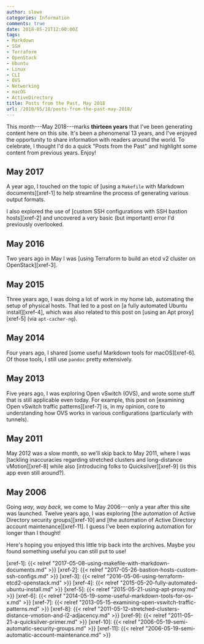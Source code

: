 ```yaml
---
author: slowe
categories: Information
comments: true
date: 2018-05-21T12:00:00Z
tags:
- Markdown
- SSH
- Terraform
- OpenStack
- Ubuntu
- Linux
- CLI
- OVS
- Networking
- macOS
- ActiveDirectory
title: Posts from the Past, May 2018
url: /2018/05/18/posts-from-the-past-may-2018/
---
```


This month---May 2018---marks **thirteen years** that I've been generating content here on this site. It's been a phenomenal 13 years, and I've enjoyed the opportunity to share information with readers around the world. To celebrate, I thought I'd do a quick "Posts from the Past" and highlight some content from previous years. Enjoy!<!--more-->

## May 2017

A year ago, I touched on the topic of [using a `Makefile` with Markdown documents][xref-1] to help streamline the process of generating various output formats.

I also explored the use of [custom SSH configurations with SSH bastion hosts][xref-2] and uncovered a very basic (but important) error I'd previously overlooked.

## May 2016

Two years ago in May I was [using Terraform to build an etcd v2 cluster on OpenStack][xref-3].

## May 2015

Three years ago, I was doing a lot of work in my home lab, automating the setup of physical hosts. That led to a post on [a fully automated Ubuntu install][xref-4], which was also related to this post on [using an Apt proxy][xref-5] (via `apt-cacher-ng`).

## May 2014

Four years ago, I shared [some useful Markdown tools for macOS][xref-6]. Of those tools, I still use `pandoc` pretty extensively.

## May 2013

Five years ago, I was exploring Open vSwitch (OVS), and wrote some stuff that is still applicable even today. For example, this post on [examining Open vSwitch traffic patterns][xref-7] is, in my opinion, core to understanding how OVS works in various configurations (particularly with tunnels).

## May 2011

May 2012 was a slow month, so we'll skip back to May 2011, where I was [tackling inaccuracies regarding stretched clusters and long-distance vMotion][xref-8] while also [introducing folks to Quicksilver][xref-9] (is this app even still around?).

## May 2006

Going _way, way back,_ we come to May 2006---only a year after this site was launched. Twelve years ago, I was exploring [the automation of Active Directory security groups][xref-10] and [the automation of Active Directory account maintenance][xref-11]. I guess I've been exploring automation for longer than I thought!

Here's hoping you enjoyed this little trip back into the archives. Maybe you found something useful you can still put to use!

[xref-1]: {{< relref "2017-05-08-using-makefile-with-markdown-documents.md" >}}
[xref-2]: {{< relref "2017-05-26-bastion-hosts-custom-ssh-configs.md" >}}
[xref-3]: {{< relref "2016-05-06-using-terraform-etcd2-openstack.md" >}}
[xref-4]: {{< relref "2015-05-20-fully-automated-ubuntu-install.md" >}}
[xref-5]: {{< relref "2015-05-21-using-apt-proxy.md" >}}
[xref-6]: {{< relref "2014-05-19-some-useful-markdown-tools-for-os-x.md" >}}
[xref-7]: {{< relref "2013-05-15-examining-open-vswitch-traffic-patterns.md" >}}
[xref-8]: {{< relref "2011-05-12-stretched-clusters-distance-vmotion-and-l2-adjacency.md" >}}
[xref-9]: {{< relref "2011-05-21-a-quicksilver-primer.md" >}}
[xref-10]: {{< relref "2006-05-19-semi-automatic-security-groups.md" >}}
[xref-11]: {{< relref "2006-05-19-semi-automatic-account-maintenance.md" >}}
